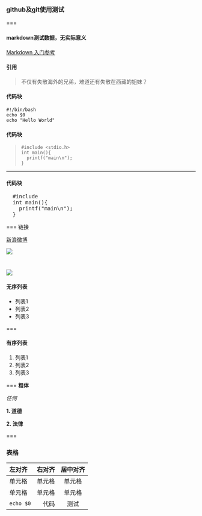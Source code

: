 ### github及git使用测试
===
#### markdown测试数据，无实际意义
[Markdown 入门参考](https://github.com/stamhe/Learning-Markdown 'Markdown 入门参考')
#### 引用
> 不仅有失散海外的兄弟，难道还有失散在西藏的姐妹？

#### 代码块

```shell
#!/bin/bash
echo $0
echo "Hello World"
```

#### 代码块
>     #include <stdio.h>
>     int main(){
>       printf("main\n");
>     }

____
#### 代码块
<pre>
  #include <stdio.h>
  int main(){
    printf("main\n");
  }
</pre>
===
链接

[新浪微博](http://weibo.com/stam0 "stamhe")

![](http://ww2.sinaimg.cn/large/6745c397jw1e9oh0535dxj20go0rstd6.jpg)

![](https://raw.github.com/stamhe/test1/master/1.jpg)
===
#### 无序列表
- 列表1
- 列表2
- 列表3

===
#### 有序列表
1. 列表1
2. 列表2
3. 列表3

===
**粗体**

*任何*

**1. 道德**

**2. 法律**

===
### 表格

| 左对齐 | 右对齐 | 居中对齐 |
| :-----| ----: | :----: |
| 单元格 | 单元格 | 单元格 |
| 单元格 | 单元格 | 单元格 |
| `echo $0`| 代码| 测试|



